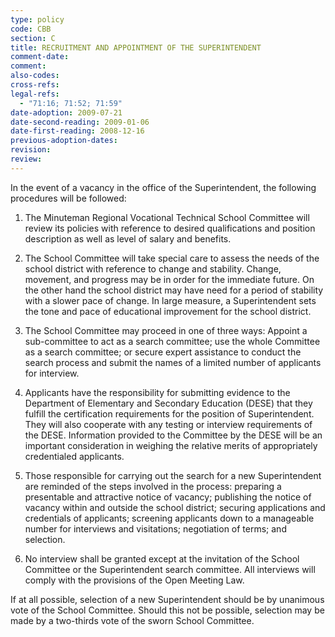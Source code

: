 ```yaml
---
type: policy
code: CBB
section: C
title: RECRUITMENT AND APPOINTMENT OF THE SUPERINTENDENT
comment-date:
comment:
also-codes:
cross-refs:
legal-refs:
  - "71:16; 71:52; 71:59"
date-adoption: 2009-07-21
date-second-reading: 2009-01-06
date-first-reading: 2008-12-16
previous-adoption-dates: 
revision: 
review: 
---
```

In the event of a vacancy in the office of the Superintendent, the following procedures will be followed:

1.	The Minuteman Regional Vocational Technical School Committee will review its policies with reference to desired qualifications and position description as well as level of salary and benefits.

2.	The School Committee will take special care to assess the needs of the school district with reference to change and stability.  Change, movement, and progress may be in order for the immediate future.  On the other hand the school district may have need for a period of stability with a slower pace of change.  In large measure, a Superintendent sets the tone and pace of educational improvement for the school district.

3.	The School Committee may proceed in one of three ways:  Appoint a sub-committee to act as a search committee; use the whole Committee as a search committee; or secure expert assistance to conduct the search process and submit the names of a limited number of applicants for interview.

4.	Applicants have the responsibility for submitting evidence to the Department of Elementary and Secondary Education (DESE) that they fulfill the certification requirements for the position of Superintendent.  They will also cooperate with any testing or interview requirements of the DESE.  Information provided to the Committee by the DESE will be an important consideration in weighing the relative merits of appropriately credentialed applicants.

5.	Those responsible for carrying out the search for a new Superintendent are reminded of the steps involved in the process:  preparing a presentable and attractive notice of vacancy; publishing the notice of vacancy within and outside the school district; securing applications and credentials of applicants; screening applicants down to a manageable number for interviews and visitations; negotiation of terms; and selection.

6.	No interview shall be granted except at the invitation of the School Committee or the Superintendent search committee.  All interviews will comply with the provisions of the Open Meeting Law.

If at all possible, selection of a new Superintendent should be by unanimous vote of the
School Committee.  Should this not be possible, selection may be made by a two-thirds vote
of the sworn School Committee.

